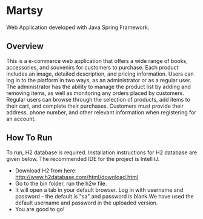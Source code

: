 


# Martsy
Web Application developed with Java Spring Framework.

## Overview
This is a e-commerce web application that offers a wide range of books, accessories, and souvenirs for customers to purchase. Each product includes an image, detailed description, and pricing information. Users can log in to the platform in two ways, as an administrator or as a regular user. The administrator has the ability to manage the product list by adding and removing items, as well as monitoring any orders placed by customers. Regular users can browse through the selection of products, add items to their cart, and complete their purchases. Customers must provide their address, phone number, and other relevant information when registering for an account. 

## How To Run
To run, H2 database is required. Installation instructions for H2 database are given below. The recommended IDE for the project is IntelliIJ. 
* Download H2 from here: http://www.h2database.com/html/download.html
* Go to the bin folder, run the h2w file.
* It will open a tab in your default browser. Log in with username and password - the default is "sa" and password is blank.We have used the default username and password in the uploaded version. 
* You are good to go! 
